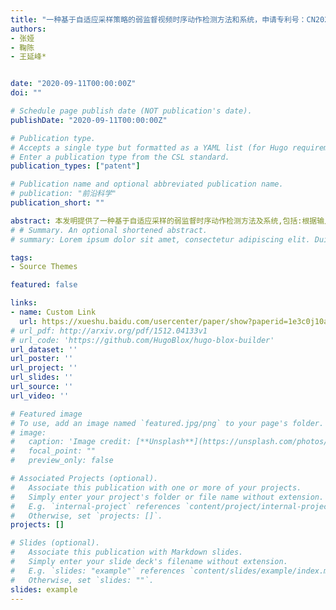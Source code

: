 ```yaml
---
title: "一种基于自适应采样策略的弱监督视频时序动作检测方法和系统，申请专利号：CN202010403823.4" 
authors:
- 张娅
- 鞠陈
- 王延峰* 


date: "2020-09-11T00:00:00Z"
doi: ""

# Schedule page publish date (NOT publication's date).
publishDate: "2020-09-11T00:00:00Z"

# Publication type.
# Accepts a single type but formatted as a YAML list (for Hugo requirements).
# Enter a publication type from the CSL standard.
publication_types: ["patent"]

# Publication name and optional abbreviated publication name.
# publication: "前沿科学"
publication_short: ""

abstract: 本发明提供了一种基于自适应采样的弱监督时序动作检测方法及系统,包括:根据输入的视频提取视频特征图;将视频特征图映射成均匀分布类别激活序列;根据均匀分布类别激活序列产生伯努利数列作为自适应重采样位置索引;对视频特征图进行特征重采样;将视频重采样特征图映射成非均匀分布类别激活序列;对均匀和非均匀分布类别激活序列使用分类网络预测视频为各个类别的概率;对非均匀分布类别激活序列进行分布均匀化,从而和均匀分布类别激活序列在时间分布上对齐;选择对齐后的均匀或非均匀分布类别激活序列使用阈值法得到视频的检测结果.本发明对输入视频提取两种相互补充,互相监督的类别激活映射序列,实现更精确的弱监督的视频时序动作检测.
# # Summary. An optional shortened abstract.
# summary: Lorem ipsum dolor sit amet, consectetur adipiscing elit. Duis posuere tellus ac convallis placerat. Proin tincidunt magna sed ex sollicitudin condimentum.

tags:
- Source Themes

featured: false

links:
- name: Custom Link
  url: https://xueshu.baidu.com/usercenter/paper/show?paperid=1e3c0j10ar5n0vf0bx180tg0xv068645&site=xueshu_se&hitarticle=1
# url_pdf: http://arxiv.org/pdf/1512.04133v1
# url_code: 'https://github.com/HugoBlox/hugo-blox-builder'
url_dataset: ''
url_poster: ''
url_project: ''
url_slides: ''
url_source: ''
url_video: ''

# Featured image
# To use, add an image named `featured.jpg/png` to your page's folder. 
# image:
#   caption: 'Image credit: [**Unsplash**](https://unsplash.com/photos/s9CC2SKySJM)'
#   focal_point: ""
#   preview_only: false

# Associated Projects (optional).
#   Associate this publication with one or more of your projects.
#   Simply enter your project's folder or file name without extension.
#   E.g. `internal-project` references `content/project/internal-project/index.md`.
#   Otherwise, set `projects: []`.
projects: []

# Slides (optional).
#   Associate this publication with Markdown slides.
#   Simply enter your slide deck's filename without extension.
#   E.g. `slides: "example"` references `content/slides/example/index.md`.
#   Otherwise, set `slides: ""`.
slides: example
---
```


